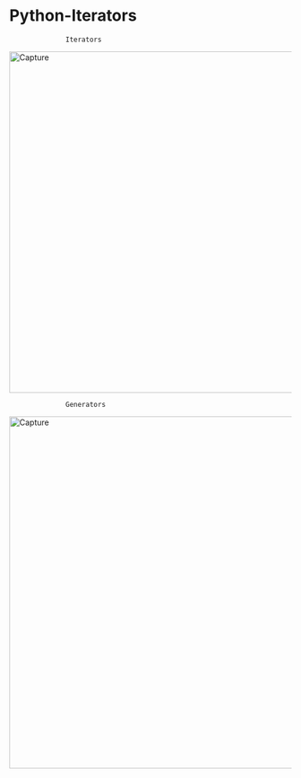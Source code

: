 # Python-Iterators
                  Iterators

<img width="608" alt="Capture" src="https://user-images.githubusercontent.com/82565293/116662299-39dda800-a9b3-11eb-8027-ced08c432bd8.PNG">
                  
                  Generators
                   
<img width="627" alt="Capture" src="https://user-images.githubusercontent.com/82565293/116662866-f46daa80-a9b3-11eb-83e4-9048593f674a.PNG">
